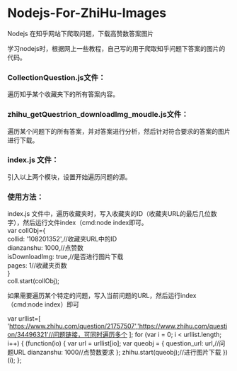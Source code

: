 # Nodejs-For-ZhiHu-Images
Nodejs 在知乎网站下爬取问题，下载高赞数答案图片

学习nodejs时，根据网上一些教程，自己写的用于爬取知乎问题下答案的图片的代码。<br/>

### CollectionQuestion.js文件：<br/>
遍历知乎某个收藏夹下的所有答案内容。<br/>
### zhihu_getQuestrion_downloadImg_moudle.js文件：<br/>
遍历某个问题下的所有答案，并对答案进行分析，然后针对符合要求的答案的图片进行下载。<br/>
### index.js 文件：<br/>
引入以上两个模块，设置开始遍历问题的源。<br/>

### 使用方法：<br/>
index.js 文件中，遍历收藏夹时，写入收藏夹的ID（收藏夹URL的最后几位数字），然后运行文件index（cmd:node index即可。<br/>
var collObj={<br/>
    collid: '108201352',//收藏夹URL中的ID<br/>
    dianzanshu: 1000,//点赞数<br/>
    isDownloadImg: true,//是否进行图片下载<br/>
    pages: 1//收藏夹页数<br/>
}<br/>
coll.start(collObj);<br/>

如果需要遍历某个特定的问题，写入当前问题的URL，然后运行index（cmd:node index）即可
 
 var urllist=[
'https://www.zhihu.com/question/21757507','https://www.zhihu.com/question/34496321'//问题链接，可同时遍历多个
 ];
 for (var i = 0; i < urllist.length; i++) {
    (function(io) {
        var url = urllist[io];
        var queobj = {
            question_url: url,//问题URL
            dianzanshu: 1000//点赞数要求
        }; 
        zhihu.start(queobj);//进行图片下载 
    })(i);
 };
 
